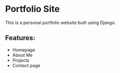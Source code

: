 # Portfolio Site

This is a personal portfolio website built using Django.

## Features:
- Homepage
- About Me
- Projects
- Contact page
